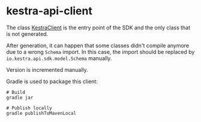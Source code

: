 # kestra-api-client

The class [KestraClient](src/main/java/io/kestra/api/sdk/KestraClient.java) is the entry point of the SDK and the only class that is not generated.

After generation, it can happen that some classes didn't compile anymore due to a wrong `Schema` import.
In this case, the import should be replaced by `io.kestra.api.sdk.model.Schema` manually.

Version is incremented manually.

Gradle is used to package this client:

```shell
# Build
gradle jar

# Publish locally
gradle publishToMavenLocal
```
